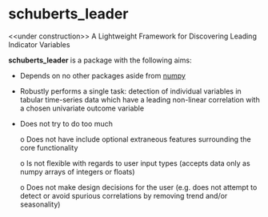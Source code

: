 # schuberts_leader
&lt;&lt;under construction>> A Lightweight Framework for Discovering Leading Indicator Variables

**schuberts_leader** is a package with the following aims:

* Depends on no other packages aside from [numpy](https://github.com/numpy/numpy)

* Robustly performs a single task: detection of individual variables in tabular time-series data which have a leading non-linear correlation with a chosen univariate outcome variable

* Does not try to do too much 

	o Does not have include optional extraneous features surrounding the core functionality
	
	o Is not flexible with regards to user input types (accepts data only as numpy arrays of integers or floats)
	
	o Does not make design decisions for the user (e.g. does not attempt to detect or avoid spurious correlations by removing trend and/or seasonality)

	

